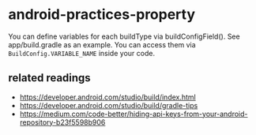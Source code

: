 # android-practices-property

You can define variables for each buildType via buildConfigField().
See app/build.gradle as an example.
You can access them via `BuildConfig.VARIABLE_NAME` inside your code.

## related readings
- https://developer.android.com/studio/build/index.html
- https://developer.android.com/studio/build/gradle-tips
- https://medium.com/code-better/hiding-api-keys-from-your-android-repository-b23f5598b906